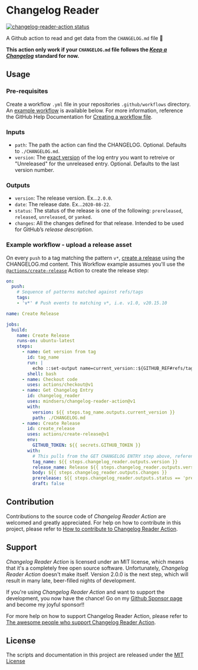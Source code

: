 # Changelog Reader
<a href="https://github.com/mindsers/changelog-reader-action"><img alt="changelog-reader-action status" src="https://github.com/mindsers/changelog-reader-action/workflows/units-test/badge.svg"></a>

A Github action to read and get data from the `CHANGELOG.md` file :rocket:

**This action only work if your `CHANGELOG.md` file follows the [_Keep a Changelog_](https://github.com/olivierlacan/keep-a-changelog) standard for now.**

## Usage
### Pre-requisites
Create a workflow `.yml` file in your repositories `.github/workflows` directory. An [example workflow](#example-workflow---upload-a-release-asset) is available below. For more information, reference the GitHub Help Documentation for [Creating a workflow file](https://help.github.com/en/articles/configuring-a-workflow#creating-a-workflow-file).

### Inputs

- `path`: The path the action can find the CHANGELOG. Optional. Defaults to `./CHANGELOG.md`.
- `version`: The [exact version](https://semver.org) of the log entry you want to retreive or "Unreleased" for the unreleased entry. Optional. Defaults to the last version number.

### Outputs

- `version`: The release version. Ex...`2.0.0`.
- `date`: The release date. Ex...`2020-08-22`.
- `status`: The status of the release is one of the following: `prereleased`, `released`, `unreleased`, or `yanked`.
- `changes`: All the changes defined for that release. Intended to be used for GitHub’s *release description*.

### Example workflow - upload a release asset
On every `push` to a tag matching the pattern `v*`, [create a release](https://developer.github.com/v3/repos/releases/#create-a-release) using the CHANGELOG.md content. This Workflow example assumes you'll use the [`@actions/create-release`](https://www.github.com/actions/create-release) Action to create the release step:

```yaml
on:
  push:
    # Sequence of patterns matched against refs/tags
    tags:
    - 'v*' # Push events to matching v*, i.e. v1.0, v20.15.10

name: Create Release

jobs:
  build:
    name: Create Release
    runs-on: ubuntu-latest
    steps:
      - name: Get version from tag
        id: tag_name
        run: |
          echo ::set-output name=current_version::${GITHUB_REF#refs/tags/v}
        shell: bash
      - name: Checkout code
        uses: actions/checkout@v1
      - name: Get Changelog Entry
        id: changelog_reader
        uses: mindsers/changelog-reader-action@v1
        with:
          version: ${{ steps.tag_name.outputs.current_version }}
          path: ./CHANGELOG.md
      - name: Create Release
        id: create_release
        uses: actions/create-release@v1
        env:
          GITHUB_TOKEN: ${{ secrets.GITHUB_TOKEN }}
        with:
          # This pulls from the GET CHANGELOG ENTRY step above, referencing it's ID to get its outputs object, which include a `log_entry`. See this blog post for more info: https://jasonet.co/posts/new-features-of-github-actions/#passing-data-to-future-steps
          tag_name: ${{ steps.changelog_reader.outputs.version }}
          release_name: Release ${{ steps.changelog_reader.outputs.version }}
          body: ${{ steps.changelog_reader.outputs.changes }}
          prerelease: ${{ steps.changelog_reader.outputs.status == 'prereleased' }}
          draft: false
```

## Contribution

Contributions to the source code of *Changelog Reader Action* are welcomed and greatly appreciated. For help on how to contribute in this project, please refer to [How to contribute to Changelog Reader Action](CONTRIBUTING.md).

## Support

*Changelog Reader Action* is licensed under an MIT license, which means that it's a completely free open source software. Unfortunately, *Changelog Reader Action* doesn't make itself. Version 2.0.0 is the next step, which will result in many late, beer-filled nights of development.

If you're using *Changelog Reader Action* and want to support the development, you now have the chance! Go on my [Github Sponsor page](https://github.com/sponsors/mindsers) and become my joyful sponsor!!

For more help on how to support Changelog Reader Action, please refer to [The awesome people who support Changelog Reader Action](SPONSORS.md).

<!-- ### Premium sponsors -->

## License
The scripts and documentation in this project are released under the [MIT License](LICENSE)
